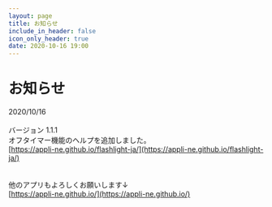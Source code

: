 ```yaml
---
layout: page
title: お知らせ
include_in_header: false
icon_only_header: true
date: 2020-10-16 19:00
---
```

# お知らせ
2020/10/16
<br>
<br>
バージョン 1.1.1
<br>
オフタイマー機能のヘルプを追加しました。
<br>
[https://appli-ne.github.io/flashlight-ja/](https://appli-ne.github.io/flashlight-ja/)<br>
<br>
<br>
他のアプリもよろしくお願いします↓
<br>
[https://appli-ne.github.io/](https://appli-ne.github.io/)
